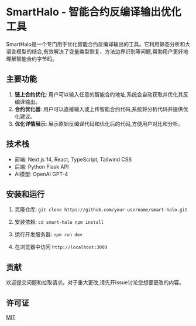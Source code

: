 # SmartHalo - 智能合约反编译输出优化工具

SmartHalo是一个专门用于优化智能合约反编译输出的工具。它利用静态分析和大语言模型的结合,有效解决了变量类型恢复、方法边界识别等问题,帮助用户更好地理解智能合约字节码。

## 主要功能

1. **链上合约优化**: 用户可以输入任意的智能合约地址,系统会自动获取并优化其反编译输出。
2. **合约优化器**: 用户可以直接输入或上传智能合约代码,系统将分析代码并提供优化建议。
3. **优化详情展示**: 展示原始反编译代码和优化后的代码,方便用户对比和分析。

## 技术栈

- 前端: Next.js 14, React, TypeScript, Tailwind CSS
- 后端: Python Flask API
- AI模型: OpenAI GPT-4

## 安装和运行

1. 克隆仓库:   ```
   git clone https://github.com/your-username/smart-halo.git   ```

2. 安装依赖:   ```
   cd smart-halo
   npm install   ```

3. 运行开发服务器:   ```
   npm run dev   ```

4. 在浏览器中访问 `http://localhost:3000`

## 贡献

欢迎提交问题和拉取请求。对于重大更改,请先开issue讨论您想要更改的内容。

## 许可证

[MIT](https://choosealicense.com/licenses/mit/)
